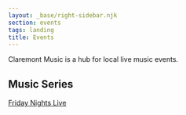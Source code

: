 ```yaml
---
layout: _base/right-sidebar.njk
section: events
tags: landing
title: Events
---
```

Claremont Music is a hub for local live music events.

## Music Series

[Friday Nights Live](/events/series/friday-nights-live)